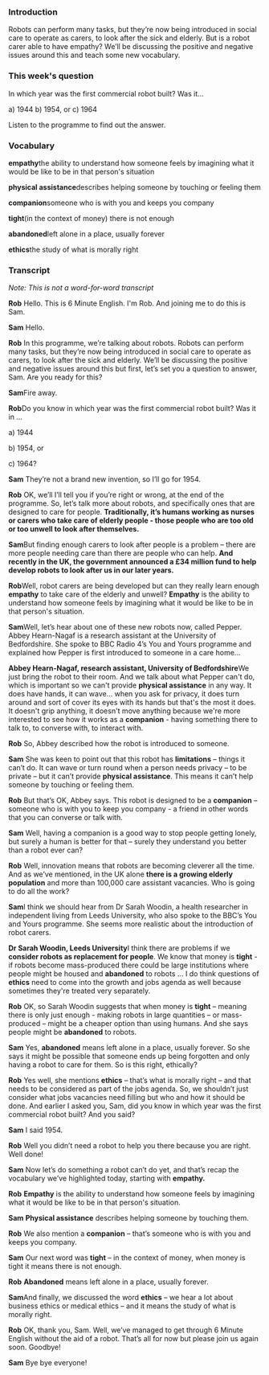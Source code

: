 ### **Introduction**

Robots can perform many tasks, but they’re now being introduced in social care to operate as carers, to look after the sick and elderly. But is a robot carer able to have empathy? We’ll be discussing the positive and negative issues around this and teach some new vocabulary.

### This week's question

In which year was the first commercial robot built? Was it…

a) 1944
b) 1954, or
c) 1964

Listen to the programme to find out the answer.

### Vocabulary

**empathy**the ability to understand how someone feels by imagining what it would be like to be in that person's situation 

**physical assistance**describes helping someone by touching or feeling them 

**companion**someone who is with you and keeps you company

**tight**(in the context of money) there is not enough

**abandoned**left alone in a place, usually forever

**ethics**the study of what is morally right

### Transcript 

*Note: This is not a word-for-word transcript*     

**Rob**
Hello. This is 6 Minute English. I'm Rob. And joining me to do this is Sam.

**Sam**
Hello.

**Rob**
In this programme, we’re talking about robots. Robots can perform many tasks, but they’re now being introduced in social care to operate as carers, to look after the sick and elderly. We’ll be discussing the positive and negative issues around this but first, let’s set you a question to answer, Sam. Are you ready for this?

**Sam**Fire away.

**Rob**Do you know in which year was the first commercial robot built? Was it in …

a)    1944

b)    1954, or

c)     1964?

**Sam**
They’re not a brand new invention, so I’ll go for 1954.  

**Rob**
OK, we’ll I’ll tell you if you’re right or wrong, at the end of the programme. So, let’s talk more about robots, and specifically ones that are designed to care for people. **Traditionally, it’s humans working as nurses or carers who take care of elderly people - those people who are too old or too unwell to look after themselves.**

**Sam**But finding enough carers to look after people is a problem – there are more people needing care than there are people who can help. **And recently in the UK, the government announced a £34 million fund to help develop robots to look after us in our later years.**

**Rob**Well, robot carers are being developed but can they really learn enough **empathy** to take care of the elderly and unwell? **Empathy** is the ability to understand how someone feels by imagining what it would be like to be in that person's situation.

**Sam**Well, let’s hear about one of these new robots now, called Pepper. Abbey Hearn-Nagaf is a research assistant at the University of Bedfordshire. She spoke to BBC Radio 4’s You and Yours programme and explained how Pepper is first introduced to someone in a care home…

**Abbey Hearn-Nagaf, research assistant, University of Bedfordshire**We just bring the robot to their room. And we talk about what Pepper can't do, which is important so we can't provide **physical assistance** in any way. It does have hands, it can wave... when you ask for privacy, it does turn around and sort of cover its eyes with its hands but that's the most it does.  It doesn't grip anything, it doesn't move anything because we're more interested to see how it works as a **companion** - having something there to talk to, to converse with, to interact with.

**Rob**
So, Abbey described how the robot is introduced to someone.

**Sam**
She was keen to point out that this robot has **limitations** – things it can’t do. It can wave or turn round when a person needs privacy – to be private – but it can’t provide **physical assistance**. This means it can’t help someone by touching or feeling them.

**Rob**
But that’s OK, Abbey says. This robot is designed to be a **companion** – someone who is with you to keep you company - a friend in other words that you can converse or talk with.

**Sam**
Well, having a companion is a good way to stop people getting lonely, but surely a human is better for that – surely they understand you better than a robot ever can?

**Rob**
Well, innovation means that robots are becoming cleverer all the time. And as we’ve mentioned, in the UK alone **there is a growing elderly population** and more than 100,000 care assistant vacancies. Who is going to do all the work?  

**Sam**I think we should hear from Dr Sarah Woodin, a health researcher in independent living from Leeds University, who also spoke to the BBC’s You and Yours programme. She seems more realistic about the introduction of robot carers.

**Dr Sarah Woodin, Leeds University**I think there are problems if we **consider robots as replacement for people**. We know that money is **tight** - if robots become mass-produced there could be large institutions where people might be housed and **abandoned** to robots ... I do think questions of **ethics** need to come into the growth and jobs agenda as well because sometimes they're treated very separately.

**Rob**
OK, so Sarah Woodin suggests that when money is **tight** – meaning there is only just enough -  making robots in large quantities – or mass-produced – might be a cheaper option than using humans. And she says people might be **abandoned** to robots.

**Sam**
Yes, **abandoned** means left alone in a place, usually forever. So she says it might be possible that someone ends up being forgotten and only having a robot to care for them. So is this right, ethically?

**Rob**
Yes well, she mentions **ethics** – that’s what is morally right – and that needs to be considered as part of the jobs agenda. So, we shouldn’t just consider what jobs vacancies need filling but who and how it should be done. And earlier I asked you, Sam, did you know in which year was the first commercial robot built? And you said?

**Sam**
I said 1954.

**Rob**
Well you didn’t need a robot to help you there because you are right. Well done!

**Sam**
Now let’s do something a robot can’t do yet, and that’s recap the vocabulary we’ve highlighted today, starting with **empathy.**

**Rob**
**Empathy** is the ability to understand how someone feels by imagining what it would be like to be in that person's situation.

**Sam**
**Physical assistance** describes helping someone by touching them.

**Rob**
We also mention a **companion** – that’s someone who is with you and keeps you company.

**Sam**
Our next word was **tight** – in the context of money, when money is tight it means there is not enough.

**Rob**
**Abandoned** means left alone in a place, usually forever.

**Sam**And finally, we discussed the word **ethics** – we hear a lot about business ethics or medical ethics – and it means the study of what is morally right.

**Rob**
OK, thank you, Sam. Well, we’ve managed to get through 6 Minute English without the aid of a robot. That’s all for now but please join us again soon. Goodbye!

**Sam**
Bye bye everyone!